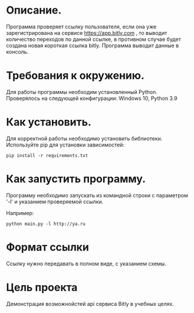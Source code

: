 # Описание.

Программа проверяет ссылку пользователя, если она уже зарегистрирована на сервисе https://app.bitly.com ,
то выводит количество переходов по данной ссылке, в противном случае будет создана новая
короткая ссылка bitly. Программа выводит данные в консоль.

# Требования к окружению.

Для работы программы необходим установленный Python.
Проверялось на следующей конфигурации:
Windows 10, Python 3.9

# Как установить.

Для корректной работы необходимо установить библиотеки.
Используйте pip для установки зависимостей:

```
pip install -r requirements.txt
```

# Как запустить программу.

Программу необходимо запускать из командной строки с параметром '-l' и указанием проверяемой ссылки.

Например:

```
python main.py -l http://ya.ru
```

# Формат ссылки

Ссылку нужно передавать в полном виде, с указанием схемы.

# Цель проекта

Демонстрация возможнойстей api сервиса Bitly в учебных целях.

